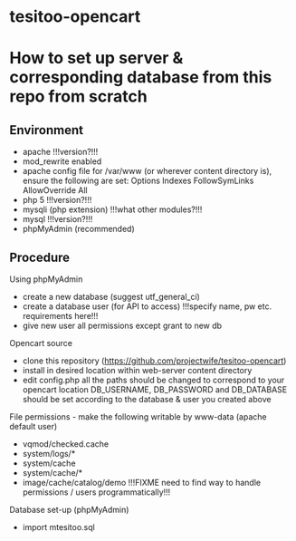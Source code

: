 # tesitoo-opencart

How to set up server & corresponding database from this repo from scratch
=========================================================================

Environment
-----------

- apache !!!version?!!!
- mod_rewrite enabled
- apache config file
    for /var/www (or wherever content directory is), ensure the following are set:
    Options Indexes FollowSymLinks
    AllowOverride All
- php 5 !!!version?!!!
- mysqli (php extension) !!!what other modules?!!!
- mysql !!!version?!!!
- phpMyAdmin (recommended)

Procedure
-----------------

Using phpMyAdmin
- create a new database (suggest utf_general_ci)
- create a database user (for API to access) !!!specify name, pw etc. requirements here!!!
- give new user all permissions except grant to new db

Opencart source
- clone this repository (https://github.com/projectwife/tesitoo-opencart)
- install in desired location within web-server content directory
- edit config.php
    all the paths should be changed to correspond to your opencart location
    DB_USERNAME, DB_PASSWORD and DB_DATABASE should be set according to the database & user you created above

File permissions - make the following writable by www-data (apache default user)
  - vqmod/checked.cache
  - system/logs/* 
  - system/cache
  - system/cache/*
  - image/cache/catalog/demo
!!!FIXME need to find way to handle permissions / users programmatically!!!

Database set-up (phpMyAdmin)
- import mtesitoo.sql
